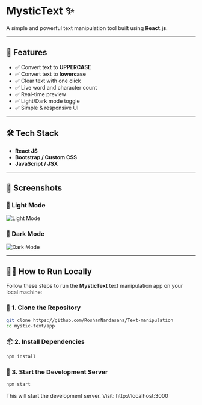 # MysticText ✨

A simple and powerful text manipulation tool built using **React.js**.

---

## 🚀 Features

- ✅ Convert text to **UPPERCASE**
- ✅ Convert text to **lowercase**
- ✅ Clear text with one click
- ✅ Live word and character count
- ✅ Real-time preview
- ✅ Light/Dark mode toggle
- ✅ Simple & responsive UI

---

## 🛠️ Tech Stack

- **React JS**
- **Bootstrap / Custom CSS**
- **JavaScript / JSX**

---

## 📸 Screenshots

### 🔆 Light Mode  
![Light Mode](https://github.com/user-attachments/assets/acc109e3-3a4e-494c-9b47-54f60c26ba72)

### 🌙 Dark Mode  
![Dark Mode](https://github.com/user-attachments/assets/5b9b47d2-7be7-41e4-a110-41caa213f22c)

---

## 🧑‍💻 How to Run Locally

Follow these steps to run the **MysticText** text manipulation app on your local machine:

### 📁 1. Clone the Repository
```bash
git clone https://github.com/RoshanNandasana/Text-manipulation
cd mystic-text/app
```
### 📦 2. Install Dependencies
```bash
npm install
```
### 🚀 3. Start the Development Server
```bash
npm start
```
This will start the development server.
Visit: http://localhost:3000

